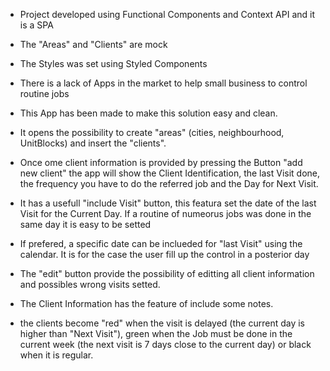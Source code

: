 - Project developed using Functional Components and Context API and it is a SPA

- The "Areas" and "Clients" are mock

- The Styles was set using Styled Components

- There is a lack of Apps in the market to help small business to control routine jobs

- This App has been made to make this solution easy and clean. 

- It opens the possibility to create "areas" (cities, neighbourhood,  UnitBlocks) and insert the "clients".

- Once ome client information is provided by pressing the Button "add new client" the app will show  the Client Identification, the last Visit done, the frequency you have to do the referred job and the Day for Next Visit.

- It has a usefull "include Visit" button, this featura set the date of the last Visit for the Current Day. If a routine of numeorus jobs was done in the same day it is easy to be setted

- If prefered, a specific date can be inclueded for "last Visit" using the calendar. It is for the case the user fill up the control in a posterior day

- The "edit" button provide the possibility of editting all client information and possibles wrong visits setted.

- The Client Information has the feature of include some notes.

- the clients become "red" when the visit is delayed (the current day is higher than "Next Visit"), green when the Job must be done in the current week (the next visit is 7 days close to the current day) or black when it is regular.






